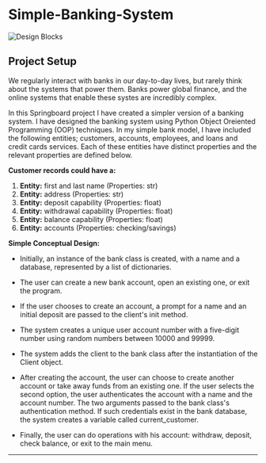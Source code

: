 # Simple-Banking-System

![Design Blocks](https://images.unsplash.com/photo-1523839699072-5ec088b61a21?ixlib=rb-1.2.1&ixid=MXwxMjA3fDB8MHxwaG90by1wYWdlfHx8fGVufDB8fHw%3D&auto=format&fit=crop&w=2250&q=80)

## Project Setup

We regularly interact with banks in our day-to-day lives, but rarely think about the systems that power them. Banks power global finance, and the online systems that enable these systes are incredibly complex.

In this Springboard project I have created a simpler version of a banking system. I have designed the banking system using Python Object Oreiented Programming (OOP) techniques. In my simple bank model, I have included the following entities; customers, accounts, employees, and loans and credit cards services. Each of these entities have distinct properties and the relevant properties are defined below.

__Customer records could have a:__
1. __Entity:__ first and last name (Properties: str)
2. __Entity:__ address (Properties: str)
3. __Entity:__ deposit capability (Properties: float)
4. __Entity:__ withdrawal capability (Properties: float)
5. __Entity:__ balance capability (Properties: float)
6. __Entity:__ accounts (Properties: checking/savings)


__Simple Conceptual Design:__
- Initially, an instance of the bank class is created, with a name and a database, represented by a list of dictionaries.

- The user can create a new bank account, open an existing one, or exit the program.

- If the user chooses to create an account, a prompt for a name and an initial deposit are passed to the client's init method.

- The system creates a unique user account number with a five-digit number using random numbers between 10000 and 99999.

- The system adds the client to the bank class after the instantiation of the Client object.

- After creating the account, the user can choose to create another account or take away funds from an existing one. If the user selects the second option, the user authenticates the account with a name and the account number. The two arguments passed to the bank class's authentication method. If such credentials exist in the bank database, the system creates a variable called current_customer.

- Finally, the user can do operations with his account: withdraw, deposit, check balance, or exit to the main menu.
_____
